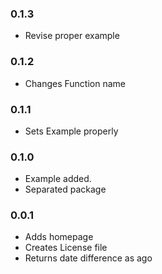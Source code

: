 ### 0.1.3
- Revise proper example

### 0.1.2
- Changes Function name 

### 0.1.1
- Sets Example properly

### 0.1.0
- Example added.
- Separated package

### 0.0.1
- Adds homepage
- Creates License file
- Returns date difference as ago

